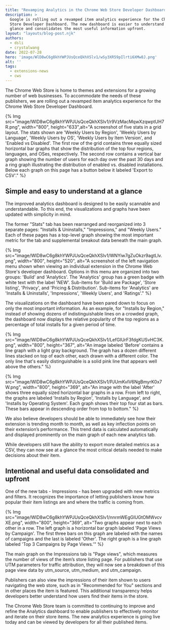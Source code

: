 ```yaml
---
title: "Revamping Analytics in the Chrome Web Store Developer Dashboard"
description: >
  Google is rolling out a revamped item analytics experience for the Chrome Web
  Store Developer Dashboard. The new dashboard is easier to understand at a
  glance and consolidates the most useful information upfront.
layout: "layouts/blog-post.njk"
authors:
  - dsli
  - crystalwang
date: 2022-07-28
hero: 'image/WlD8wC6g8khYWPJUsQceQkhXSlv1/wSy3XR59pIlrti6XMw8J.png'
alt: ''
tags:
  - extensions-news
  - cws
---
```


The Chrome Web Store is home to themes and extensions for a growing number of
web businesses. To accommodate the needs of these publishers, we are rolling out
a revamped item analytics experience for the Chrome Web Store Developer
Dashboard.

{% Img src="image/WlD8wC6g8khYWPJUsQceQkhXSlv1/r9VzMacMqwXzqwptUH7R.png", width="800", height="633",alt="A screenshot of five stats in a grid layout. The stats shown are 'Weekly Users by Region', 'Weekly Users by Language', 'Weekly Users by OS', 'Weekly Users by Item Version', and 'Enabled vs Disabled'. The first row of the grid contains three equally sized horizontal bar graphs that show the distribution of the top four regions, languages, and OSes, respectively. The second row contains a vertical bar graph showing the number of users for each day over the past 30 days and a ring graph illustrating the distribution of enabled vs. disabled installations. Below each graph on this page has a button below it labeled 'Export to CSV'." %}

## Simple and easy to understand at a glance

The improved analytics dashboard is designed to be easily scannable and
understandable. To this end, the visualizations and graphs have been updated
with simplicity in mind.

The former "Stats" tab has been rearranged and reorganized into 3 separate
pages: "Installs & Uninstalls," "Impressions," and "Weekly Users." Each of these
pages has a top-level graph showing the most important metric for the tab and
supplemental breakout data beneath the main graph.

{% Img src="image/WlD8wC6g8khYWPJUsQceQkhXSlv1/WNYiw7gZuOkzr9agtLlv.png", width="800", height="520", alt="A screenshot of the left navigation menu shown when viewing an individual extension in the Chrome Web Store's developer dashboard. Options in this menu are organized into two groups: 'Build' and 'Analytics'. The 'Analytics' group has a green badge with white text with the label 'NEW'. Sub-items for 'Build are Package', 'Store listing', 'Privacy', and 'Pricing & Distribution'. Sub-items for 'Analytics' are 'Installs & Uninstalls', 'Impressions', 'Weekly Users', and 'Ratings'." %}

The visualizations on the dashboard have been pared down to focus on only the
most important information. As an example, for "Installs by Region," instead of
showing dozens of indistinguishable lines on a crowded graph, the dashboard now
displays the relative popularity of the top regions as a percentage of total
installs for a given period of time.

{% Img src="image/WlD8wC6g8khYWPJUsQceQkhXSlv1/LefGIUrF3fdgKUSvHC3K.png", width="800", height="367", alt="An image labeled 'Before' contains a line graph with a light gray background. The graph has a dozen different lines stacked on top of each other, each drawn with a different color. The only line that's easily distinguishable is a solid pink line that appears well above the others." %}

{% Img src="image/WlD8wC6g8khYWPJUsQceQkhXSlv1/PJUmKvIV6NgBmyrK0x7W.png", width="800", height="369", alt="An image with the label 'After' shows three equally sized horizontal bar graphs in a row. From left to right, the graphs are labeled 'Installs by Region', 'Installs by Language', and 'Installs by Operating System'. Each graph shows their top four stat as bars. These bars appear in descending order from top to bottom." %}

We also believe developers should be able to immediately see how their extension
is trending month to month, as well as key inflection points on their
extension’s performance. This trend data is calculated automatically and
displayed prominently on the main graph of each new analytics tab.

While developers still have the ability to export more detailed metrics as a
CSV, they can now see at a glance the most critical details needed to make
decisions about their item.

## Intentional and useful data consolidated and upfront

One of the new tabs - Impressions - has been upgraded with new metrics and
filters. It recognizes the importance of letting publishers know how popular
their item listings are and where the traffic is coming from.

{% Img src="image/WlD8wC6g8khYWPJUsQceQkhXSlv1/nnrmWEgGlUGtOMWvcvXE.png", width="800", height="369", alt="Two graphs appear next to each other in a row. The left graph is a horizontal bar graph labeled 'Page Views by Campaign'. The first three bars on this graph are labeled with the names of campaigns and the last is labeled 'Other'. The right graph is a line graph labeled 'Top 3 Campaigns by Page Views.'" %}

The main graph on the Impressions tab is "Page views", which measures the number
of views of the item’s store listing page. For publishers that use UTM
parameters for traffic attribution, they will now see a breakdown of this page
view data by utm_source, utm_medium, and utm_campaign.

Publishers can also view the impressions of their item shown to users navigating
the web store, such as in "Recommended for You" sections and in other places the
item is featured. This additional transparency helps developers better
understand how users find their items in the store.

The Chrome Web Store team is committed to continuing to improve and refine the
Analytics dashboard to enable publishers to effectively monitor and iterate on
their store items. The new analytics experience is going live today and can be
viewed by developers for all their published items.
